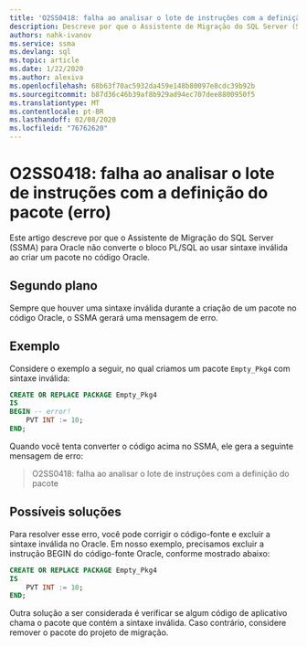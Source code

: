 ```yaml
---
title: 'O2SS0418: falha ao analisar o lote de instruções com a definição do pacote (erro)'
description: Descreve por que o Assistente de Migração do SQL Server (SSMA) para Oracle não converte o bloco PL/SQL ao usar sintaxe inválida ao criar um pacote no código Oracle.
authors: nahk-ivanov
ms.service: ssma
ms.devlang: sql
ms.topic: article
ms.date: 1/22/2020
ms.author: alexiva
ms.openlocfilehash: 68b63f70ac5932da459e148b80097e8cdc39b92b
ms.sourcegitcommit: b87d36c46b39af8b929ad94ec707dee8800950f5
ms.translationtype: MT
ms.contentlocale: pt-BR
ms.lasthandoff: 02/08/2020
ms.locfileid: "76762620"
---
```

# <a name="o2ss0418-failed-to-parse-statement-batch-with-package-definition-error"></a>O2SS0418: falha ao analisar o lote de instruções com a definição do pacote (erro)

Este artigo descreve por que o Assistente de Migração do SQL Server (SSMA) para Oracle não converte o bloco PL/SQL ao usar sintaxe inválida ao criar um pacote no código Oracle.

## <a name="background"></a>Segundo plano

Sempre que houver uma sintaxe inválida durante a criação de um pacote no código Oracle, o SSMA gerará uma mensagem de erro.

## <a name="example"></a>Exemplo

Considere o exemplo a seguir, no qual criamos um pacote `Empty_Pkg4` com sintaxe inválida:

```sql
CREATE OR REPLACE PACKAGE Empty_Pkg4
IS
BEGIN -- error!
    PVT INT := 10;
END;
```

Quando você tenta converter o código acima no SSMA, ele gera a seguinte mensagem de erro:

> O2SS0418: falha ao analisar o lote de instruções com a definição do pacote

## <a name="possible-remedies"></a>Possíveis soluções

Para resolver esse erro, você pode corrigir o código-fonte e excluir a sintaxe inválida no Oracle. Em nosso exemplo, precisamos excluir a instrução BEGIN do código-fonte Oracle, conforme mostrado abaixo:

```sql
CREATE OR REPLACE PACKAGE Empty_Pkg4
IS
    PVT INT := 10;
END;
```

Outra solução a ser considerada é verificar se algum código de aplicativo chama o pacote que contém a sintaxe inválida. Caso contrário, considere remover o pacote do projeto de migração.
